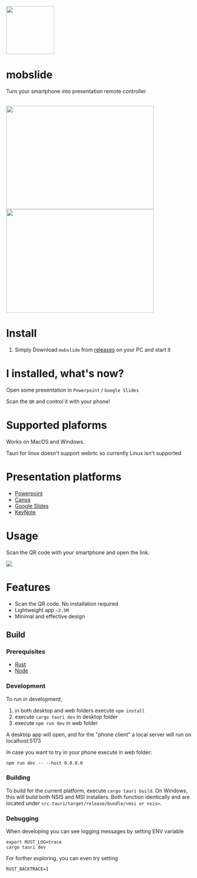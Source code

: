 <img src="https://github.com/thewh1teagle/mobslide/assets/61390950/1286d350-36e9-4c78-b2ef-800aa8f23865" width="130px" height="130px" />

# mobslide


Turn your smartphone into presentation remote controller


<br />

<img src="https://github.com/thewh1teagle/mobslide/assets/61390950/64db10d7-ca7e-45cc-a64b-71ce3fad3fb3" width="400px" height="280px" />

<img src="https://github.com/thewh1teagle/mobslide/assets/61390950/571228a3-8b4a-4270-a5de-0fd71adebf72" width="400px" height="280px" /> 

# Install
1. Simply Download `mobslide` from [releases](https://github.com/thewh1teagle/mobslide/releases) on your PC and start it

# I installed, what's now?
Open some presentation in `Powerpoint` / `Google Slides`

Scan the `QR` and control it with your phone!

# Supported plaforms
Works on MacOS and Windows.

Tauri for linux doesn't support webrtc so currently Linux isn't supported 

# Presentation platforms
- [Powerpoint](https://www.microsoft.com/en/microsoft-365/powerpoint)
- [Canva](https://canva.com)
- [Google Slides](https://slides.google.com/)
- [KeyNote](https://www.apple.com/keynote/)

# Usage
Scan the QR code with your smartphone and open the link.

<img src="https://github.com/thewh1teagle/mobslide/assets/61390950/4ee89b20-ef0d-488c-925b-92a3b60223a3" />



# Features
- Scan the QR code. No installation required
- Lightweight app `~2.5M`
- Minimal and effective design
  
## Build
### Prerequisites
- [Rust](https://www.rust-lang.org/tools/install)
- [Node](https://nodejs.org/en/download/current)

### Development
To run in development, 
1. in both desktop and web folders execute `npm install`
2. execute `cargo tauri dev` in desktop folder
3. execute `npm run dev` in web folder

A desktop app will open,
and for the "phone client" a local server will run on localhost:5173

In case you want to try in your phone execute in web folder:
```shell
npm run dev -- --host 0.0.0.0
```

### Building
To build for the current platform, execute `cargo tauri build`. On Windows, this will build both NSIS and MSI installers. Both function identically and are located under `src-tauri/target/release/bundle/<msi or nsis>`.


### Debugging
When developing you can see logging messages by setting ENV variable
```
export RUST_LOG=trace
cargo tauri dev
```

For forther exploring, you can even try setting
```
RUST_BACKTRACE=1
```
